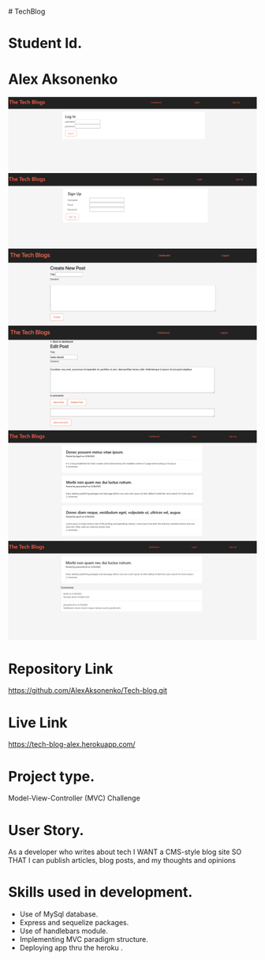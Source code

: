 <h># TechBlog</h>
# Student Id.
# Alex Aksonenko

<img src="./public/images/screenshot1.jpg">
<img src="./public/images/screenshot2.jpg">
<img src="./public/images/screenshot3.jpg">
<img src="./public/images/screenshot4.jpg">
<img src="./public/images/screenshot5.jpg">
<img src="./public/images/screenshot6.jpg">

# Repository Link
https://github.com/AlexAksonenko/Tech-blog.git 

# Live Link
https://tech-blog-alex.herokuapp.com/

# Project type.
Model-View-Controller (MVC) Challenge

# User Story.
As a developer who writes about tech
I WANT a CMS-style blog site
SO THAT I can publish articles, blog posts, and my thoughts and opinions

# Skills used in development.
<ul>
<li>Use of MySql database.</li>
<li>Express and sequelize packages.</li>
<li>Use of handlebars module. </li>
<li>Implementing MVC paradigm structure. </li>
<li>Deploying app thru the heroku .</li>
</ul>